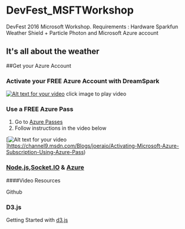 # DevFest_MSFTWorkshop
DevFest 2016 Microsoft Workshop. Requirements :  Hardware  Sparkfun Weather Shield + Particle Photon and Microsoft Azure account
## It's all about the weather

##Get your Azure Account 

### Activate your FREE Azure Account with DreamSpark 
[![Alt text for your video](https://f.ch9.ms/thumbnail/32703659-2fbf-449e-b87e-a5d1fab8271f.PNG)](https://channel9.msdn.com/Series/Free-Cloud-for-Students/Activating-a-Free-Azure-DreamSpark-Subscription)
click image to  play video 

### Use a FREE Azure Pass 
1. Go to [Azure Passes](http://www.microsoftazurepass.com/)
2. Follow instructions in the video below

[![Alt text for your video](https://f.ch9.ms/thumbnail/32703659-2fbf-449e-b87e-a5d1fab8271f.PNG)]https://channel9.msdn.com/Blogs/joeraio/Activating-Microsoft-Azure-Subscription-Using-Azure-Pass)

### [Node.js](https://nodejs.org/en/),[Socket.IO](http://socket.io/) & [Azure](https://www.dreamspark.com/Product/Product.aspx?productid=99)
####Video Resources 

Github 
### D3.js
Getting Started with [d3.js](http://d3js.org/)
